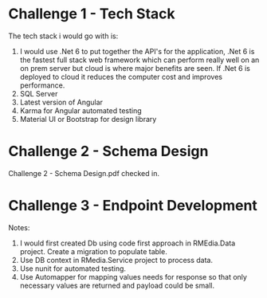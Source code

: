 # Challenge 1 - Tech Stack

The tech stack i would go with is:

1) I would use .Net 6 to put together the API's for the application, .Net 6 is the fastest full stack web framework which can perform really well on an on prem server but cloud is where major benefits are seen. If .Net 6 is deployed to cloud it reduces the computer cost and improves performance. 
3) SQL Server
4) Latest version of Angular
5) Karma for Angular automated testing
6) Material UI or Bootstrap for design library

# Challenge 2 - Schema Design
Challenge 2 - Schema Design.pdf checked in.

# Challenge 3 - Endpoint Development
Notes:
1) I would first created Db using code first approach in RMEdia.Data project. Create a migration to populate table.
2) Use DB context in RMedia.Service project to process data.
3) Use nunit for automated testing.
4) Use Automapper for mapping values needs for response so that only necessary values are returned and payload could be small.

